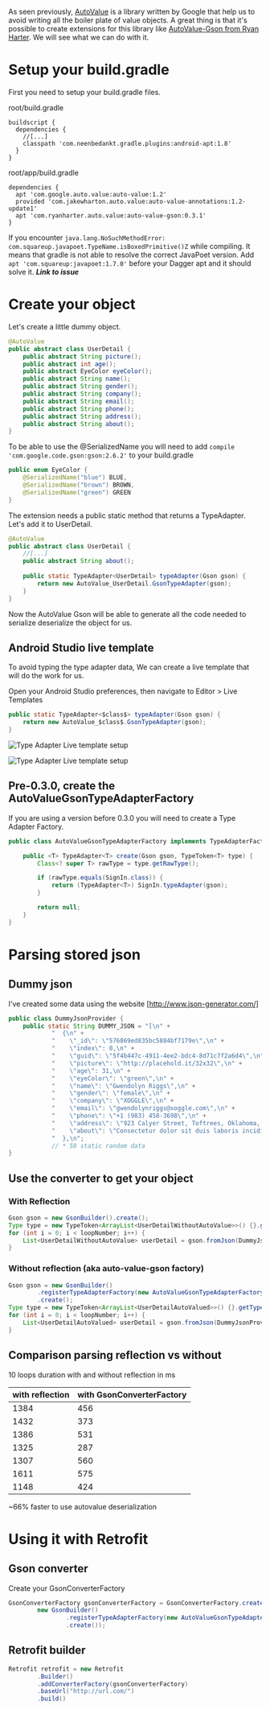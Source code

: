 As seen previously, [AutoValue][autovalue-dubedout] is a library written by Google that help us to avoid writing all the boiler plate of value objects. A great thing is that it's possible to create extensions for this library like [AutoValue-Gson from Ryan Harter][auto-value-gson]. We will see what we can do with it.

# Setup your build.gradle
First you need to setup your build.gradle files.

root/build.gradle
```
buildscript {
  dependencies {
    //[...]
    classpath 'com.neenbedankt.gradle.plugins:android-apt:1.8'
  }
}
```

root/app/build.gradle 
```
dependencies {
  apt 'com.google.auto.value:auto-value:1.2'
  provided 'com.jakewharton.auto.value:auto-value-annotations:1.2-update1'
  apt 'com.ryanharter.auto.value:auto-value-gson:0.3.1'
}
```

If you encounter ```java.lang.NoSuchMethodError: com.squareup.javapoet.TypeName.isBoxedPrimitive()Z``` while compiling. It means that gradle is not able to resolve the correct JavaPoet version. Add ```apt 'com.squareup:javapoet:1.7.0'``` before your Dagger apt and it should solve it. ***Link to issue***

# Create your object
Let's create a little dummy object.
```java
@AutoValue
public abstract class UserDetail {
    public abstract String picture();
    public abstract int age();
    public abstract EyeColor eyeColor();
    public abstract String name();
    public abstract String gender();
    public abstract String company();
    public abstract String email();
    public abstract String phone();
    public abstract String address();
    public abstract String about();
}
```

To be able to use the @SerializedName you will need to add ```compile 'com.google.code.gson:gson:2.6.2'``` to your build.gradle
```java
public enum EyeColor {
    @SerializedName("blue") BLUE,
    @SerializedName("brown") BROWN,
    @SerializedName("green") GREEN
}
```

The extension needs a public static method that returns a TypeAdapter. Let's add it to UserDetail.

```java
@AutoValue
public abstract class UserDetail {
    //[...]
    public abstract String about();
    
    public static TypeAdapter<UserDetail> typeAdapter(Gson gson) {
        return new AutoValue_UserDetail.GsonTypeAdapter(gson);
    }
}
```

Now the AutoValue Gson will be able to generate all the code needed to serialize deserialize the object for us.

## Android Studio live template

To avoid typing the type adapter data, We can create a live template that will do the work for us.

Open your Android Studio preferences, then navigate to Editor > Live Templates

```java
public static TypeAdapter<$class$> typeAdapter(Gson gson) {
    return new AutoValue_$class$.GsonTypeAdapter(gson);
}
```

![Type Adapter Live template setup][livetemplate]

![Type Adapter Live template setup][livetemplate_animated]


## Pre-0.3.0, create the AutoValueGsonTypeAdapterFactory

If you are using a version before 0.3.0 you will need to create a Type Adapter Factory. 

```java
public class AutoValueGsonTypeAdapterFactory implements TypeAdapterFactory {

    public <T> TypeAdapter<T> create(Gson gson, TypeToken<T> type) {
        Class<? super T> rawType = type.getRawType();

        if (rawType.equals(SignIn.class)) {
            return (TypeAdapter<T>) SignIn.typeAdapter(gson);
        } 

        return null;
    }
}
```

# Parsing stored json
## Dummy json
I've created some data using the website [http://www.json-generator.com/]

```java
public class DummyJsonProvider {
    public static String DUMMY_JSON = "[\n" +
            "  {\n" +
            "    \"_id\": \"576869ed835bc5884bf7179e\",\n" +
            "    \"index\": 0,\n" +
            "    \"guid\": \"5f4b447c-4911-4ee2-bdc4-8d71c7f2a6d4\",\n" +
            "    \"picture\": \"http://placehold.it/32x32\",\n" +
            "    \"age\": 31,\n" +
            "    \"eyeColor\": \"green\",\n" +
            "    \"name\": \"Gwendolyn Riggs\",\n" +
            "    \"gender\": \"female\",\n" +
            "    \"company\": \"XOGGLE\",\n" +
            "    \"email\": \"gwendolynriggs@xoggle.com\",\n" +
            "    \"phone\": \"+1 (983) 458-3698\",\n" +
            "    \"address\": \"923 Calyer Street, Toftrees, Oklahoma, 2959\",\n" +
            "    \"about\": \"Consectetur dolor sit duis laboris incididunt non ex qui. Dolore cillum Lorem consectetur consequat sint id amet ullamco pariatur irure. Elit amet eu occaecat qui ad. Ex amet mollit commodo reprehenderit eiusmod. Laboris ad irure consectetur eiusmod excepteur tempor consequat incididunt mollit aliquip consectetur nulla.\\r\\n\"\n" +
            "  },\n";
            // * 50 static random data
}
```

## Use the converter to get your object
### With Reflection
```java
Gson gson = new GsonBuilder().create();
Type type = new TypeToken<ArrayList<UserDetailWithoutAutoValue>>() {}.getType();
for (int i = 0; i < loopNumber; i++) {
    List<UserDetailWithoutAutoValue> userDetail = gson.fromJson(DummyJsonProvider.DUMMY_JSON, type);
}
```

### Without reflection (aka auto-value-gson factory)
```java
Gson gson = new GsonBuilder()
        .registerTypeAdapterFactory(new AutoValueGsonTypeAdapterFactory())
        .create();
Type type = new TypeToken<ArrayList<UserDetailAutoValued>>() {}.getType();
for (int i = 0; i < loopNumber; i++) {
    List<UserDetailAutoValued> userDetail = gson.fromJson(DummyJsonProvider.DUMMY_JSON, type);
}
```

## Comparison parsing reflection vs without

10 loops duration with and without reflection in ms  


| with reflection  |  with GsonConverterFactory  |
| --- | --- |
| 1384 | 456 |
| 1432 | 373 |
| 1386 | 531 |
| 1325 | 287 |
| 1307 | 560 |
| 1611 | 575 |
| 1148 | 424 |

~66% faster to use autovalue deserialization


# Using it with Retrofit 
## Gson converter 
Create your GsonConverterFactory

```java
GsonConverterFactory gsonConverterFactory = GsonConverterFactory.create(
        new GsonBuilder()
                .registerTypeAdapterFactory(new AutoValueGsonTypeAdapterFactory())
                .create());
```

## Retrofit builder
```java
Retrofit retrofit = new Retrofit
        .Builder()
        .addConverterFactory(gsonConverterFactory)
        .baseUrl("http://url.com/")
        .build()
```



<!-- Images -->
[livetemplate]: images/autovalue-gson-typeadapter.png
[livetemplate_animated]: images/livetemplate_typeadapter.gif


<!-- Links -->
[autovalue-dubedout]: http://dubedout.eu/2016/05/22/google-autovalue-immutability/
[auto-value-gson]: https://github.com/rharter/auto-value-gson
